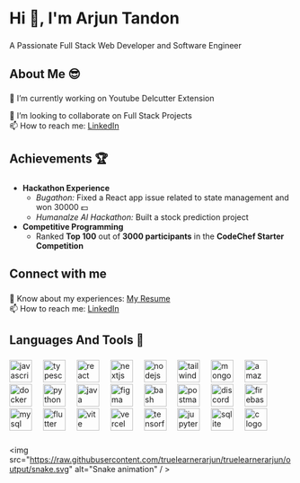 <h1 align="left">Hi 👋, I'm Arjun Tandon</h1>

###

<p align="left">A Passionate Full Stack Web Developer and Software Engineer</p>

###

<h2 align="left">About Me 😎</h2>

###

<p align="left">
🔭 I’m currently working on Youtube Delcutter Extension<br>



👯 I’m looking to collaborate on Full Stack Projects<br>
📫 How to reach me: <a href="https://www.linkedin.com/in/arjun-tandon-93b775229/">LinkedIn</a>
</p>


###
<h2>Achievements 🏆</h2>

###
- <strong>Hackathon Experience</strong><br>
  - <em>Bugathon:</em> Fixed a React app issue related to state management and won 30000 💵 <br>
  - <em>Humanalze AI Hackathon:</em> Built a stock prediction project<br>
- <strong>Competitive Programming</strong><br>
  - Ranked <strong>Top 100</strong> out of <strong>3000 participants</strong> in the <strong>CodeChef Starter Competition</strong>
</p>

###

<h2 align="left">Connect with me</h2>

###

<p align="left">
📄 Know about my experiences: <a href="https://drive.google.com/file/d/1kzGMk1YcR7xo3sKxhvKySfTm_4xuQfUK/view?usp=drive_link">My Resume</a><br>
📫 How to reach me: <a href="https://www.linkedin.com/in/arjun-tandon-93b775229/">LinkedIn</a>
</p>

###

<h2 align="left">Languages And Tools 😤</h2>

###

<div align="left">
  <img src="https://cdn.jsdelivr.net/gh/devicons/devicon/icons/javascript/javascript-original.svg" height="40" alt="javascript logo"  />
  <img width="12" />
  <img src="https://cdn.jsdelivr.net/gh/devicons/devicon/icons/typescript/typescript-original.svg" height="40" alt="typescript logo"  />
  <img width="12" />
  <img src="https://cdn.jsdelivr.net/gh/devicons/devicon/icons/react/react-original.svg" height="40" alt="react logo"  />
  <img width="12" />
  <img src="https://cdn.jsdelivr.net/gh/devicons/devicon/icons/nextjs/nextjs-original.svg" height="40" alt="nextjs logo"  />
  <img width="12" />
  <img src="https://cdn.jsdelivr.net/gh/devicons/devicon/icons/nodejs/nodejs-original.svg" height="40" alt="nodejs logo"  />
  <img width="12" />
  <img src="https://skillicons.dev/icons?i=tailwind" height="40" alt="tailwindcss logo"  />
  <img width="12" />
  <img src="https://skillicons.dev/icons?i=mongodb" height="40" alt="mongodb logo"  />
  <img width="12" />
  <img src="https://skillicons.dev/icons?i=aws" height="40" alt="amazonwebservices logo"  />
  <img width="12" />
  <img src="https://skillicons.dev/icons?i=docker" height="40" alt="docker logo"  />
  <img width="12" />
  <img src="https://skillicons.dev/icons?i=py" height="40" alt="python logo"  />
  <img width="12" />
  <img src="https://skillicons.dev/icons?i=java" height="40" alt="java logo"  />
  <img width="12" />
  <img src="https://skillicons.dev/icons?i=figma" height="40" alt="figma logo"  />
  <img width="12" />
  <img src="https://skillicons.dev/icons?i=bash" height="40" alt="bash logo"  />
  <img width="12" />
  <img src="https://skillicons.dev/icons?i=postman" height="40" alt="postman logo"  />
  <img width="12" />
  <img src="https://skillicons.dev/icons?i=discord" height="40" alt="discord logo"  />
  <img width="12" />
  <img src="https://skillicons.dev/icons?i=firebase" height="40" alt="firebase logo"  />
  <img width="12" />
  <img src="https://skillicons.dev/icons?i=mysql" height="40" alt="mysql logo"  />
  <img width="12" />
  <img src="https://skillicons.dev/icons?i=flutter" height="40" alt="flutter logo"  />
  <img width="12" />
  <img src="https://skillicons.dev/icons?i=vite" height="40" alt="vite logo"  />
  <img width="12" />
  <img src="https://skillicons.dev/icons?i=vercel" height="40" alt="vercel logo"  />
  <img width="12" />
  <img src="https://skillicons.dev/icons?i=tensorflow" height="40" alt="tensorflow logo"  />
  <img width="12" />
  <img src="https://cdn.simpleicons.org/jupyter/F37626" height="40" alt="jupyter logo"  />
  <img width="12" />
  <img src="https://cdn.simpleicons.org/sqlite/003B57" height="40" alt="sqlite logo"  />
  <img width="12" />
  <img src="https://skillicons.dev/icons?i=c" height="40" alt="c logo"  />
</div>

###

<div align="center">
</div>

###

<img src="https://raw.githubusercontent.com/truelearnerarjun/truelearnerarjun/output/snake.svg" alt="Snake animation" / >
